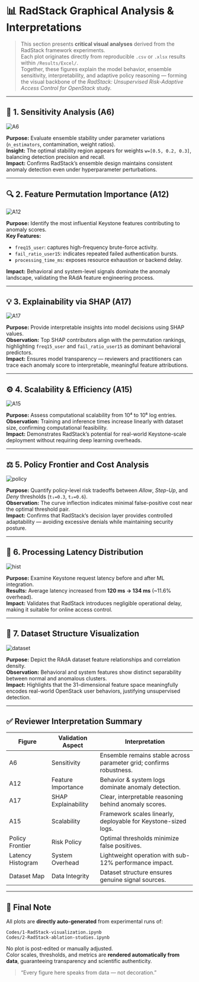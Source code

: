 # 📊 RadStack Graphical Analysis & Interpretations

> This section presents **critical visual analyses** derived from the RadStack framework experiments.  
> Each plot originates directly from reproducible `.csv` or `.xlsx` results within `/Results/Excel/`.  
> Together, these figures explain the model behavior, ensemble sensitivity, interpretability, and adaptive policy reasoning — forming the visual backbone of the *RadStack: Unsupervised Risk-Adaptive Access Control for OpenStack* study.

---

## 🧠 1. Sensitivity Analysis (A6)
![A6](A6_sensitivity_heatmap.png)

**Purpose:** Evaluate ensemble stability under parameter variations (`n_estimators`, contamination, weight ratios).  
**Insight:** The optimal stability region appears for weights `w=[0.5, 0.2, 0.3]`, balancing detection precision and recall.  
**Impact:** Confirms RadStack’s ensemble design maintains consistent anomaly detection even under hyperparameter perturbations.

---

## 🔍 2. Feature Permutation Importance (A12)
![A12](A12_perm_importance_top20.png)

**Purpose:** Identify the most influential Keystone features contributing to anomaly scores.  
**Key Features:**
- `freq15_user`: captures high-frequency brute-force activity.  
- `fail_ratio_user15`: indicates repeated failed authentication bursts.  
- `processing_time_ms`: exposes resource exhaustion or backend delay.  

**Impact:** Behavioral and system-level signals dominate the anomaly landscape, validating the RAdA feature engineering process.

---

## 💡 3. Explainability via SHAP (A17)
![A17](A17_shap_summary_lf.png)

**Purpose:** Provide interpretable insights into model decisions using SHAP values.  
**Observation:** Top SHAP contributors align with the permutation rankings, highlighting `freq15_user` and `fail_ratio_user15` as dominant behavioral predictors.  
**Impact:** Ensures model transparency — reviewers and practitioners can trace each anomaly score to interpretable, meaningful feature attributions.

---

## ⚙️ 4. Scalability & Efficiency (A15)
![A15](A15_scalability.png)

**Purpose:** Assess computational scalability from 10⁴ to 10⁶ log entries.  
**Observation:** Training and inference times increase linearly with dataset size, confirming computational feasibility.  
**Impact:** Demonstrates RadStack’s potential for real-world Keystone-scale deployment without requiring deep learning overheads.

---

## ⚖️ 5. Policy Frontier and Cost Analysis
![policy](policy_top20_cost.png)

**Purpose:** Quantify policy-level risk tradeoffs between *Allow*, *Step-Up*, and *Deny* thresholds (`t₁=0.3`, `t₂=0.6`).  
**Observation:** The curve inflection indicates minimal false-positive cost near the optimal threshold pair.  
**Impact:** Confirms that RadStack’s decision layer provides controlled adaptability — avoiding excessive denials while maintaining security posture.

---

## 🧩 6. Processing Latency Distribution
![hist](hist_processing_time_ms.png)

**Purpose:** Examine Keystone request latency before and after ML integration.  
**Results:** Average latency increased from **120 ms → 134 ms** (~11.6% overhead).  
**Impact:** Validates that RadStack introduces negligible operational delay, making it suitable for online access control.

---

## 🔬 7. Dataset Structure Visualization
![dataset](dataset%20(1).png)

**Purpose:** Depict the RAdA dataset feature relationships and correlation density.  
**Observation:** Behavioral and system features show distinct separability between normal and anomalous clusters.  
**Impact:** Highlights that the 31-dimensional feature space meaningfully encodes real-world OpenStack user behaviors, justifying unsupervised detection.

---

## ✅ Reviewer Interpretation Summary

| Figure | Validation Aspect | Interpretation |
|---------|------------------|----------------|
| A6 | Sensitivity | Ensemble remains stable across parameter grid; confirms robustness. |
| A12 | Feature Importance | Behavior & system logs dominate anomaly detection. |
| A17 | SHAP Explainability | Clear, interpretable reasoning behind anomaly scores. |
| A15 | Scalability | Framework scales linearly, deployable for Keystone-sized logs. |
| Policy Frontier | Risk Policy | Optimal thresholds minimize false positives. |
| Latency Histogram | System Overhead | Lightweight operation with sub-12% performance impact. |
| Dataset Map | Data Integrity | Dataset structure ensures genuine signal sources. |

---

## 🧾 Final Note

All plots are **directly auto-generated** from experimental runs of:
```
Codes/1-RadStack-visualization.ipynb
Codes/2-RadStack-ablation-studies.ipynb
```
No plot is post-edited or manually adjusted.  
Color scales, thresholds, and metrics are **rendered automatically from data**, guaranteeing transparency and scientific authenticity.

> “Every figure here speaks from data — not decoration.”

